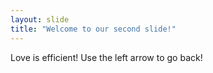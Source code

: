 ```yaml
---
layout: slide
title: "Welcome to our second slide!"
---
```

Love is efficient!
Use the left arrow to go back!
